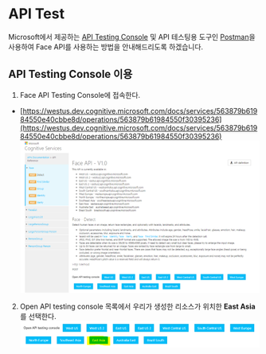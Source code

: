 # API Test
Microsoft에서 제공하는 [API Testing Console]() 및 API 테스팅용 도구인 [Postman]()을 사용하여 Face API를 사용하는 방법을 안내해드리도록 하겠습니다. 

## API Testing Console 이용
1. Face API Testing Console에 접속한다.
* [https://westus.dev.cognitive.microsoft.com/docs/services/563879b61984550e40cbbe8d/operations/563879b61984550f30395236](https://westus.dev.cognitive.microsoft.com/docs/services/563879b61984550e40cbbe8d/operations/563879b61984550f30395236) 
![001](./images/2_001.png)

2. Open API testing console 목록에서 우리가 생성한 리소스가 위치한 **East Asia**를 선택한다. 
![002](./images/2_002.PNG)

